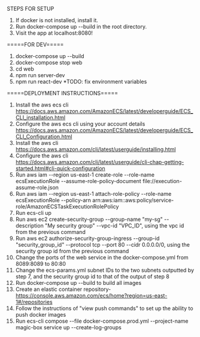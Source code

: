 STEPS FOR SETUP

1. If docker is not installed, install it.
2. Run docker-compose up --build in the root directory.
3. Visit the app at localhost:8080! 


=====FOR DEV=====
1. docker-compose up --build
2. docker-compose stop web
3. cd web
4. npm run server-dev
5. npm run react-dev
*TODO: fix environment variables

=====DEPLOYMENT INSTRUCTIONS=====
1. Install the aws ecs cli https://docs.aws.amazon.com/AmazonECS/latest/developerguide/ECS_CLI_installation.html
2. Configure the aws ecs cli using your account details https://docs.aws.amazon.com/AmazonECS/latest/developerguide/ECS_CLI_Configuration.html
3. Install the aws cli https://docs.aws.amazon.com/cli/latest/userguide/installing.html
4. Configure the aws cli https://docs.aws.amazon.com/cli/latest/userguide/cli-chap-getting-started.html#cli-quick-configuration
5. Run aws iam --region us-east-1 create-role --role-name ecsExecutionRole --assume-role-policy-document file://execution-assume-role.json
6. Run aws iam --region us-east-1 attach-role-policy --role-name ecsExecutionRole --policy-arn arn:aws:iam::aws:policy/service-role/AmazonECSTaskExecutionRolePolicy
7. Run ecs-cli up
8. Run aws ec2 create-security-group --group-name "my-sg" --description "My security group" --vpc-id "VPC_ID", using the vpc id from the previous command
9. Run aws ec2 authorize-security-group-ingress --group-id "security_group_id" --protocol tcp --port 80 --cidr 0.0.0.0/0, using the security group id from the previous command
10. Change the ports of the web service in the docker-compose.yml from 8089:8089 to 80:80
11. Change the ecs-params.yml subnet IDs to the two subnets outputted by step 7, and the security group id to that of the output of step 8
12. Run docker-compose up --build to build all images
13. Create an elastic container repository- https://console.aws.amazon.com/ecs/home?region=us-east-1#/repositories
14. Follow the instructions of "view push commands" to set up the ability to push docker images
14. Run ecs-cli compose --file docker-compose.prod.yml --project-name magic-box service up  --create-log-groups